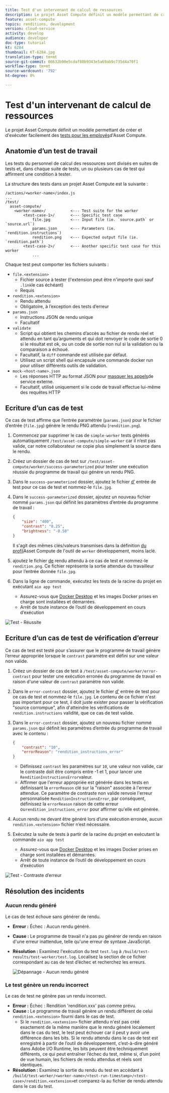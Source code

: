 ```yaml
---
title: Test d'un intervenant de calcul de ressources
description: Le projet Asset Compute définit un modèle permettant de créer et d’exécuter facilement des tests sur les employés d’Asset Compute.
feature: asset-compute
topics: renditions, development
version: cloud-service
activity: develop
audience: developer
doc-type: tutorial
kt: 6284
thumbnail: KT-6284.jpg
translation-type: tm+mt
source-git-commit: 06632b90e5cdaf80b9343e5a69ab9c735d4a70f1
workflow-type: tm+mt
source-wordcount: '792'
ht-degree: 0%

---
```



# Test d&#39;un intervenant de calcul de ressources

Le projet Asset Compute définit un modèle permettant de créer et d&#39;exécuter facilement des [tests pour les employés](https://docs.adobe.com/content/help/en/asset-compute/using/extend/test-custom-application.html)d&#39;Asset Compute.

## Anatomie d’un test de travail

Les tests du personnel de calcul des ressources sont divisés en suites de tests et, dans chaque suite de tests, un ou plusieurs cas de test qui affirment une condition à tester.

La structure des tests dans un projet Asset Compute est la suivante :

```
/actions/<worker-name>/index.js
...
/test/
  asset-compute/
    <worker-name>/           <--- Test suite for the worker
        <test-case-1>/       <--- Specific test case 
            file.jpg         <--- Input file (ie. `source.path` or `source.url`)
            params.json      <--- Parameters (ie. `rendition.instructions`)
            rendition.png    <--- Expected output file (ie. `rendition.path`)
        <test-case-2>/       <--- Another specific test case for this worker
            ...
```

Chaque test peut comporter les fichiers suivants :

+ `file.<extension>`
   + Fichier source à tester (l&#39;extension peut être n&#39;importe quoi sauf `.link`le cas échéant)
   + Requis
+ `rendition.<extension>`
   + Rendu attendu
   + Obligatoire, à l’exception des tests d’erreur
+ `params.json`
   + Instructions JSON de rendu unique
   + Facultatif
+ `validate`
   + Script qui obtient les chemins d’accès au fichier de rendu réel et attendu en tant qu’arguments et qui doit renvoyer le code de sortie 0 si le résultat est ok, ou un code de sortie non nul si la validation ou la comparaison a échoué.
   + Facultatif, la `diff` commande est utilisée par défaut.
   + Utilisez un script shell qui encapsule une commande docker run pour utiliser différents outils de validation.
+ `mock-<host-name>.json`
   + Les réponses HTTP au format JSON pour [masquer les appels](https://www.mock-server.com/mock_server/creating_expectations.html)de service externe.
   + Facultatif, utilisé uniquement si le code de travail effectue lui-même des requêtes HTTP

## Ecriture d’un cas de test

Ce cas de test affirme que l’entrée paramétrée (`params.json`) pour le fichier d’entrée (`file.jpg`) génère le rendu PNG attendu (`rendition.png`).

1. Commencez par supprimer le cas de `simple-worker` tests générés automatiquement `/test/asset-compute/simple-worker` car il n’est pas valide, car notre collaborateur ne copie plus simplement la source dans le rendu.
1. Créez un dossier de cas de test sur `/test/asset-compute/worker/success-parameterized` pour tester une exécution réussie du programme de travail qui génère un rendu PNG.
1. Dans le `success-parameterized` dossier, ajoutez le fichier [d’](./assets/test/success-parameterized/file.jpg) entrée de test pour ce cas de test et nommez-le `file.jpg`.
1. Dans le `success-parameterized` dossier, ajoutez un nouveau fichier nommé `params.json` qui définit les paramètres d’entrée du programme de travail :

   ```json
   { 
       "size": "400",
       "contrast": "0.25",
       "brightness": "-0.50"
   }
   ```
   Il s&#39;agit des mêmes clés/valeurs transmises dans la définition [du profil](../develop/development-tool.md)Asset Compute de l&#39;outil de `worker` développement, moins laclé.
1. ajoutez le fichier [de](./assets/test/success-parameterized/rendition.png) rendu attendu à ce cas de test et nommez-le `rendition.png`. Ce fichier représente la sortie attendue du travailleur pour l’entrée donnée `file.jpg`.
1. Dans la ligne de commande, exécutez les tests de la racine du projet en exécutant `aio app test`
   + Assurez-vous que [Docker Desktop](../set-up/development-environment.md#docker) et les images Docker prises en charge sont installées et démarrées.
   + Arrêt de toute instance de l’outil de développement en cours d’exécution

![Test - Réussite ](./assets/test/success-parameterized/result.png)

## Ecriture d’un cas de test de vérification d’erreur

Ce cas de test est testé pour s’assurer que le programme de travail génère l’erreur appropriée lorsque le `contrast` paramètre est défini sur une valeur non valide.

1. Créez un dossier de cas de test à `/test/asset-compute/worker/error-contrast` pour tester une exécution erronée du programme de travail en raison d&#39;une valeur de `contrast` paramètre non valide.
1. Dans le `error-contrast` dossier, ajoutez le fichier [d’](./assets/test/error-contrast/file.jpg) entrée de test pour ce cas de test et nommez-le `file.jpg`. Le contenu de ce fichier n&#39;est pas important pour ce test, il doit juste exister pour passer la vérification &quot;source corrompue&quot;, afin d&#39;atteindre les vérifications de `rendition.instructions` validité, que ce cas de test valide.
1. Dans le `error-contrast` dossier, ajoutez un nouveau fichier nommé `params.json` qui définit les paramètres d’entrée du programme de travail avec le contenu :

   ```json
   {
       "contrast": "10",
       "errorReason": "rendition_instructions_error"
   }
   ```

   + Définissez `contrast` les paramètres sur `10`, une valeur non valide, car le contraste doit être compris entre -1 et 1, pour lancer une `RenditionInstructionsError`valeur.
   + Affirmer que l&#39;erreur appropriée est générée dans les tests en définissant la `errorReason` clé sur la &quot;raison&quot; associée à l&#39;erreur attendue. Ce paramètre de contraste non valide renvoie l&#39;erreur [](../develop/worker.md#errors)personnalisée `RenditionInstructionsError`, par conséquent, définissez la `errorReason` raison de cette erreur ou`rendition_instructions_error` pour affirmer qu&#39;elle est générée.

1. Aucun rendu ne devant être généré lors d’une exécution erronée, aucun `rendition.<extension>` fichier n’est nécessaire.
1. Exécutez la suite de tests à partir de la racine du projet en exécutant la commande `aio app test`
   + Assurez-vous que [Docker Desktop](../set-up/development-environment.md#docker) et les images Docker prises en charge sont installées et démarrées.
   + Arrêt de toute instance de l’outil de développement en cours d’exécution

![Test - Contraste d’erreur](./assets/test/error-contrast/result.png)

## Résolution des incidents

### Aucun rendu généré

Le cas de test échoue sans générer de rendu.

+ __Erreur :__ Échec : Aucun rendu généré.
+ __Cause :__ Le programme de travail n&#39;a pas pu générer de rendu en raison d&#39;une erreur inattendue, telle qu&#39;une erreur de syntaxe JavaScript.
+ __Résolution :__ Examinez l&#39;exécution du test `test.log` à `/build/test-results/test-worker/test.log`. Localisez la section de ce fichier correspondant au cas de test d’échec et recherchez les erreurs.

   ![Dépannage - Aucun rendu généré](./assets/test/troubleshooting__no-rendition-generated.png)

### Le test génère un rendu incorrect

Le cas de test ne génère pas un rendu incorrect.

+ __Erreur :__ Échec : Rendition &#39;rendition.xxx&#39; pas comme prévu.
+ __Cause :__ Le programme de travail génère un rendu différent de celui `rendition.<extension>` fourni dans le cas de test.
   + Si le `rendition.<extension>` fichier attendu n&#39;est pas créé exactement de la même manière que le rendu généré localement dans le cas du test, le test peut échouer car il peut y avoir une différence dans les bits. Si le rendu attendu dans le cas de test est enregistré à partir de l’outil de développement, c’est-à-dire généré dans Adobe I/O Runtime, les bits peuvent être techniquement différents, ce qui peut entraîner l’échec du test, même si, d’un point de vue humain, les fichiers de rendu attendus et réels sont identiques.
+ __Résolution :__ Examinez la sortie du rendu du test en accédant à `/build/test-worker/<worker-name>/<test-run-timestamp>/<test-case>/rendition.<extension>`et comparez-la au fichier de rendu attendu dans le cas du test.
